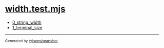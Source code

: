 # [width.test.mjs](../width.test.mjs)


- [0_string_width](0_string_width/0_string_width.md)
- [1_terminal_size](1_terminal_size/1_terminal_size.md)

---

<sub>
  Generated by <a href="https://github.com/jsenv/core/tree/main/packages/independent/snapshot">@jsenv/snapshot</a>
</sub>
